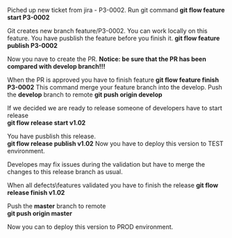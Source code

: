Piched up new ticket from jira - P3-0002. Run git command
  **git flow feature start P3-0002**

Git creates new branch feature/P3-0002. You can work locally on this feature.
You have pusblish the feature before you finish it.
  **git flow feature publish P3-0002**
  
Now you nave to create the PR. 
**Notice: be sure that the PR has been compared with develop branch!!!**

When the PR is approved you have to finish feature
  **git flow feature finish P3-0002**
This command merge your feature branch into the develop.
Push the **develop** branch to remote
  **git push origin develop**
  

If we decided we are ready to release someone of developers have to start release    
  **git flow release start v1.02**
  
You have pusblish this release.  
  **git flow release publish v1.02**
Now you have to deploy this version to TEST environment.

Developes may fix issues during the validation but have to merge the changes to this release branch as usual.

When all defects\features validated you have to finish the release
  **git flow release finish v1.02**
  
Push the **master** branch to remote  
  **git push origin master**
 
Now you can to deploy this version to PROD environment. 